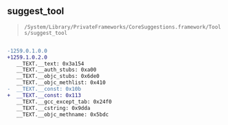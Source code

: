 ## suggest_tool

> `/System/Library/PrivateFrameworks/CoreSuggestions.framework/Tools/suggest_tool`

```diff

-1259.0.1.0.0
+1259.1.0.2.0
   __TEXT.__text: 0x3a154
   __TEXT.__auth_stubs: 0xa00
   __TEXT.__objc_stubs: 0x6de0
   __TEXT.__objc_methlist: 0x410
-  __TEXT.__const: 0x10b
+  __TEXT.__const: 0x113
   __TEXT.__gcc_except_tab: 0x24f0
   __TEXT.__cstring: 0x9dda
   __TEXT.__objc_methname: 0x5bdc

```
